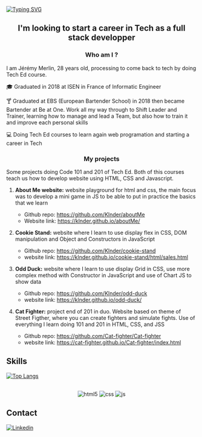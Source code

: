 <a href="https://git.io/typing-svg"><img src="https://readme-typing-svg.herokuapp.com?font=Roboto&weight=500&size=30&duration=3000&pause=1000&color=86F73F&background=1B17FF00&center=true&vCenter=true&width=500&height=70&lines=Hi+I'm+J%C3%A9r%C3%A9my+Merlin+%F0%9F%91%8B" alt="Typing SVG" /></a>

<h2 align="center"> I'm looking to start a career in Tech as a full stack developper</h2>

<h3 align="center">Who am I ?</h3>

I am Jérémy Merlin, 28 years old, processing to come back to tech by doing Tech Ed course.

:mortar_board: Graduated in 2018 at ISEN in France of Informatic Engineer 

:cocktail: Graduated at EBS (European Bartender School) in 2018 then became Bartender at Be at One. Work all my way through to Shift Leader and Trainer, learning how to manage and lead a Team, but also how to train it and improve each personal skills

:computer: Doing Tech Ed courses to learn again web programation and starting a career in Tech

<h3 align="center">My projects</h3>

Some projects doing Code 101 and 201 of Tech Ed. Both of this courses teach us how to develop website using HTML, CSS and Javascript.

1. **About Me website:** website playground for html and css, the main focus was to develop a mini game in JS to be able to put in practice the basics that we learn  

    - Github repo: https://github.com/Klnder/aboutMe 
    - Website link: https://klnder.github.io/aboutMe/
    
2. **Cookie Stand:** website where I learn to use display flex in CSS, DOM manipulation and Object and Constructors in JavaScript

    - Github repo: https://github.com/Klnder/cookie-stand
    - website link: https://klnder.github.io/cookie-stand/html/sales.html
    
3. **Odd Duck:** website where I learn to use display Grid in CSS, use more complex method with Constructor in JavaScript and use of Chart JS to show data

    - Github repo: https://github.com/Klnder/odd-duck
    - website link: https://klnder.github.io/odd-duck/
    
4. **Cat Fighter:** project end of 201 in duo. Website based on theme of Street Figther, where you can create fighters and simulate fights. Use of everything I learn doing 101 and 201 in HTML, CSS, and JSS

    - Github repo: https://github.com/Cat-fighter/Cat-fighter
    - website link: https://cat-fighter.github.io/Cat-fighter/index.html

## Skills
[![Top Langs](https://github-readme-stats.vercel.app/api/top-langs/?username=Klnder&layout=pie)](https://github.com/anuraghazra/github-readme-stats)
 

<p align="center"><br/>
 <img alt="html5" src= "https://img.shields.io/badge/HTML5-E34F26?style=for-the-badge&logo=html5&logoColor=white" />
<img alt="css" src= "https://img.shields.io/badge/CSS3-1572B6?style=for-the-badge&logo=css3&logoColor=white" />
<img alt="js" src="https://img.shields.io/badge/JavaScript-323330?style=for-the-badge&logo=javascript&logoColor=F7DF1E" />
 </p>

## Contact
[![Linkedin](https://img.shields.io/badge/LinkedIn-0077B5?style=for-the-badge&logo=linkedin&logoColor=white)](https://www.linkedin.com/in/jeremy-merlin-067909245/)


